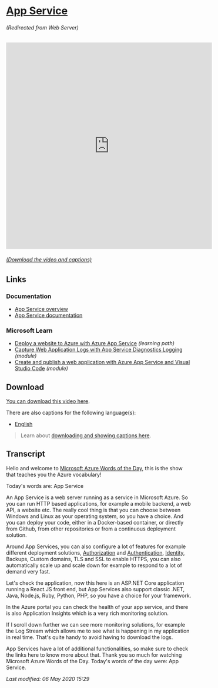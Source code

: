 # [App Service](/topic/en/app-service-web-server)

###### (Redirected from Web Server)

<iframe width="560" height="560" src="https://www.youtube.com/embed/rqG_exxFq_c" frameborder="0" allow="accelerometer; autoplay; encrypted-media; gyroscope; picture-in-picture" allowfullscreen></iframe>

###### [(Download the video and captions)](#download)

## Links

### Documentation

- [App Service overview](http://gslb.ch/447)
- [App Service documentation](http://gslb.ch/448)

### Microsoft Learn

- [Deploy a website to Azure with Azure App Service](http://gslb.ch/454) *(learning path)*
- [Capture Web Application Logs with App Service Diagnostics Logging](http://gslb.ch/455) *(module)*
- [Create and publish a web application with Azure App Service and Visual Studio Code](http://gslb.ch/456) *(module)*

<a id="download"></a>

## Download

[You can download this video here](https://wordsoftheday.blob.core.windows.net/videos/app-service.mp4).

There are also captions for the following language(s):

- [English](https://wordsoftheday.blob.core.windows.net/captions/app-service.english.srt)


> Learn about [downloading and showing captions here](/en/captions).

## Transcript

Hello and welcome to [Microsoft Azure Words of the Day](/en), this is the show that teaches you the Azure vocabulary!

Today's words are: App Service

An App Service is a web server running as a service in Microsoft Azure. So you can run HTTP based applications, for example a mobile backend, a web API, a website etc. The really cool thing is that you can choose between Windows and Linux as your operating system, so you have a choice. And you can deploy your code, either in a Docker-based container, or directly from Github, from other repositories or from a continuous deployment solution. 

Around App Services, you can also configure a lot of features for example different deployment solutions,  [Authorization](/topic/en/aad/authorization) and [Authentication](/topic/en/aad/authentication), [Identity](/topic/en/aad/identity), Backups, Custom domains, TLS and SSL to enable HTTPS, you can also automatically scale up and scale down for example to respond to a lot of demand very fast.

Let's check the application, now this here is an ASP.NET Core application running a React.JS front end, but App Services also support classic .NET, Java, Node.js, Ruby, Python, PHP, so you have a choice for your framework.

In the Azure portal you can check the health of your app service, and there is also Application Insights which is a very rich monitoring solution.

If I scroll down further we can see more monitoring solutions, for example the Log Stream which allows me to see what is happening in my application in real time. That's quite handy to avoid having to download the logs.

App Services have a lot of additional functionalities, so make sure to check the links here to know more about that. Thank you so much for watching Microsoft Azure Words of the Day. Today's words of the day were: App Service.

*Last modified: 06 May 2020 15:29*